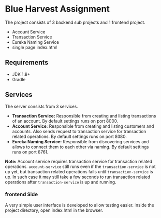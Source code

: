
  
# Blue Harvest Assignment    
 The  project consists of 3 backend sub projects and 1 frontend project.    
    
 - Account Service    
 - Transaction Service    
 - Eureka Naming Service    
 - single page index.html   
    
## Requirements    
    
- JDK 1.8+    
 - Gradle
    
    
## Services    
 The server consists from 3 services.     
    
 - **Transaction Service:** Responsible from creating and listing transactions of an account. By default settings runs on port 8000.    
 - **Account Service:** Responsible from creating and listing customers and accounts. Also sends request to transaction service for transaction related operations. By default settings runs on port 8080.    
 - **Eureka Naming Service:** Responsible from discovering services and allows to connect them to each other via naming. By default settings runs on port 8761.    

**Note:** Account service requires transaction service for transaction related operations. `account-service` still runs even if the `transaction-service` is not up yet, but transaction related operations fails until `transaction-service` is up. In such case it may still take a few seconds to run transaction related operations after `transaction-service` is up and running. 
  
### frontend Side  

A very simple user interface is developed to allow testing easier. Inside the project directory, open index.html in the browser.   
